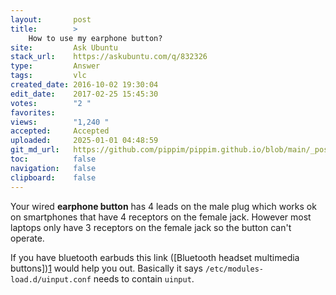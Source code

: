 ```yaml
---
layout:       post
title:        >
    How to use my earphone button?
site:         Ask Ubuntu
stack_url:    https://askubuntu.com/q/832326
type:         Answer
tags:         vlc
created_date: 2016-10-02 19:30:04
edit_date:    2017-02-25 15:45:30
votes:        "2 "
favorites:    
views:        "1,240 "
accepted:     Accepted
uploaded:     2025-01-01 04:48:59
git_md_url:   https://github.com/pippim/pippim.github.io/blob/main/_posts/2016/2016-10-02-How-to-use-my-earphone-button_.md
toc:          false
navigation:   false
clipboard:    false
---
```


Your wired **earphone button** has 4 leads on the male plug which works ok on smartphones that have 4 receptors on the female jack. However most laptops only have 3 receptors on the female jack so the button can't operate.

If you have bluetooth earbuds this link ([Bluetooth headset multimedia buttons])[1] would help you out. Basically it says `/etc/modules-load.d/uinput.conf` needs to contain `uinput`.


  [1]: https://wiki.archlinux.org/index.php/Bluetooth_headset#Headset.27s_multimedia_buttons
